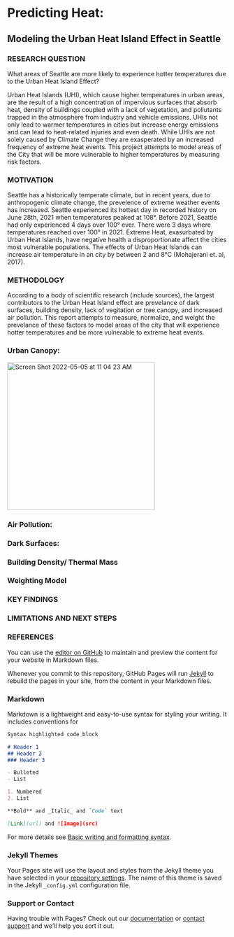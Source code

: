 # Predicting Heat: 
## Modeling the Urban Heat Island Effect in Seattle



### RESEARCH QUESTION
What areas of Seattle are more likely to experience hotter temperatures due to the Urban Heat Island Effect? 

Urban Heat Islands (UHI), which cause higher temperatures in urban areas, are the result of a high concentration of impervious surfaces that absorb heat, density of buildings coupled with a lack of vegetation, and pollutants trapped in the atmosphere from industry and vehicle emissions. UHIs not only lead to warmer temperatures in cities but increase energy emissions and can lead to heat-related injuries and even death. While UHIs are not solely caused by Climate Change they are exasperated by an increased frequency of extreme heat events. This project attempts to model areas of the City that will be more vulnerable to higher temperatures by measuring risk factors.

### MOTIVATION
Seattle has a historically temperate climate, but in recent years, due to anthropogenic climate change, the prevelence of extreme weather events has increased. Seattle experienced its hottest day in recorded history on June 28th, 2021 when temperatures peaked at 108°. Before 2021, Seattle had only experienced 4 days over 100° ever. There were 3 days where temperatures reached over 100° in 2021. Extreme Heat, exasurbated by Urban Heat Islands, have negative health a disproportionate affect the cities most vulnerable populations. The effects of Urban Heat Islands can increase air temperature in an city by between 2 and 8°C (Mohajerani et. al, 2017).

### METHODOLOGY
According to a body of scientific research (include sources), the largest contributors to the Urban Heat Island effect are prevelance of dark surfaces, building density, lack of vegitation or tree canopy, and increased air pollution. This report attempts to measure, normalize, and weight the prevelance of these factors to model areas of the city that will experience hotter temperatures and be more vulnerable to extreme heat events. 

### Urban Canopy: 
<img width="338" alt="Screen Shot 2022-05-05 at 11 04 23 AM" src="https://user-images.githubusercontent.com/98435077/166985457-063d387a-27e4-4ef4-8c01-0c31975c9506.png">

### Air Pollution:

### Dark Surfaces:

### Building Density/ Thermal Mass

### Weighting Model

### KEY FINDINGS

### LIMITATIONS AND NEXT STEPS

### REFERENCES
You can use the [editor on GitHub](https://github.com/katie-fallon/Project_CP255/edit/main/README.md) to maintain and preview the content for your website in Markdown files.

Whenever you commit to this repository, GitHub Pages will run [Jekyll](https://jekyllrb.com/) to rebuild the pages in your site, from the content in your Markdown files.

### Markdown

Markdown is a lightweight and easy-to-use syntax for styling your writing. It includes conventions for

```markdown
Syntax highlighted code block

# Header 1
## Header 2
### Header 3

- Bulleted
- List

1. Numbered
2. List

**Bold** and _Italic_ and `Code` text

[Link](url) and ![Image](src)
```

For more details see [Basic writing and formatting syntax](https://docs.github.com/en/github/writing-on-github/getting-started-with-writing-and-formatting-on-github/basic-writing-and-formatting-syntax).

### Jekyll Themes

Your Pages site will use the layout and styles from the Jekyll theme you have selected in your [repository settings](https://github.com/katie-fallon/Project_CP255/settings/pages). The name of this theme is saved in the Jekyll `_config.yml` configuration file.

### Support or Contact

Having trouble with Pages? Check out our [documentation](https://docs.github.com/categories/github-pages-basics/) or [contact support](https://support.github.com/contact) and we’ll help you sort it out.
